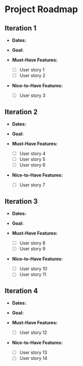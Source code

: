 # Project Roadmap

## Iteration 1

* **Dates:**

* **Goal:**

* **Must-Have Features:**
  
  * [ ] User story 1
  * [ ] User story 2

* **Nice-to-Have Features:**

  * [ ] User story 3

## Iteration 2

* **Dates:**

* **Goal:**

* **Must-Have Features:**
  
  * [ ] User story 4
  * [ ] User story 5
  * [ ] User story 6

* **Nice-to-Have Features:**

  * [ ] User story 7

## Iteration 3

* **Dates:**

* **Goal:**

* **Must-Have Features:**

  * [ ] User story 8
  * [ ] User story 9

* **Nice-to-Have Features:**

  * [ ] User story 10
  * [ ] User story 11

## Iteration 4

* **Dates:**

* **Goal:**

* **Must-Have Features:**

  * [ ] User story 12
  
* **Nice-to-Have Features:**

  * [ ] User story 13
  * [ ] User story 14